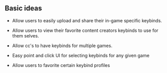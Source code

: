 ## Basic ideas

- Allow users to easily upload and share their in-game specific keybinds.
- Allow users to view their favorite content creators keybinds to use for them selves.

- Allow cc's to have keybinds for multiple games.
- Easy point and click UI for selecting keybinds for any given game
- Allow users to favorite certain keybind profiles